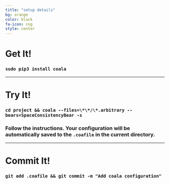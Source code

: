 ```yaml
---
title: "setup details"
bg: orange
color: black
fa-icon: cog
style: center
---
```


# Get It!

### `sudo pip3 install coala`

-------------------------

# Try It!

### `cd project && coala --files=\*\*/\*.arbitrary --bears=SpaceConsistencyBear -s`

### Follow the instructions. Your configuration will be automatically saved to the `.coafile` in the current directory.

-------------------------

# Commit It!

### `git add .coafile && git commit -m "Add coala configuration"`

